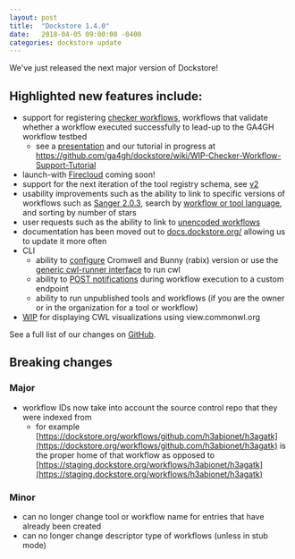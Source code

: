 ```yaml
---
layout: post
title:  "Dockstore 1.4.0"
date:   2018-04-05 09:00:00 -0400
categories: dockstore update
---
```

We've just released the next major version of Dockstore!

## Highlighted new features include:
* support for registering [checker workflows](https://docs.dockstore.org/docs/publisher-tutorials/checker-workflows/), workflows that validate whether a workflow executed successfully to lead-up to the GA4GH workflow testbed
  * see a [presentation](https://docs.google.com/presentation/d/1VXdReGYXayzO7Jr-9XaLHNv6Wt46CwfvkfFDR8OEgJM/edit?usp=sharing) and our tutorial in progress at https://github.com/ga4gh/dockstore/wiki/WIP-Checker-Workflow-Support-Tutorial 
* launch-with [Firecloud](https://software.broadinstitute.org/firecloud/) coming soon!
* support for the next iteration of the tool registry schema, see [v2](https://github.com/ga4gh/tool-registry-service-schemas/releases/tag/2.0.0-beta.1)
* usability improvements such as the ability to link to specific versions of workflows such as [Sanger 2.0.3](https://staging.dockstore.org/containers/quay.io/pancancer/pcawg-sanger-cgp-workflow:2.0.3), search by [workflow or tool language](https://dockstore.org/search?_type=tool&descriptorType=cwl&searchMode=files), and sorting by number of stars
* user requests such as the ability to link to [unencoded workflows](https://github.com/ga4gh/dockstore/issues/1097) 
* documentation has been moved out to [docs.dockstore.org/](https://docs.dockstore.org/) allowing us to update it more often
* CLI
  * ability to [configure](https://docs.dockstore.org/docs/publisher-tutorials/advanced-features/#alternative-cwl-launchers) Cromwell and Bunny (rabix) version or use the [generic cwl-runner interface](https://github.com/common-workflow-language/common-workflow-language/blob/master/v1.1.0-dev1/cwl-runner.cwl) to run cwl
  * ability to [POST notifications](https://docs.dockstore.org/docs/user-tutorials/launch/#notifications) during workflow execution to a custom endpoint
  * ability to run unpublished tools and workflows (if you are the owner or in the organization for a tool or workflow)
* [WIP](https://github.com/ga4gh/dockstore/issues/1058) for displaying CWL visualizations using view.commonwl.org 

See a full list of our changes on [GitHub](https://github.com/ga4gh/dockstore/milestone/15).

## Breaking changes
### Major
* workflow IDs now take into account the source control repo that they were indexed from 
  * for example [https://dockstore.org/workflows/github.com/h3abionet/h3agatk](https://dockstore.org/workflows/github.com/h3abionet/h3agatk) is the proper home of that workflow as opposed to [https://staging.dockstore.org/workflows/h3abionet/h3agatk](https://staging.dockstore.org/workflows/h3abionet/h3agatk) 
### Minor
* can no longer change tool or workflow name for entries that have already been created
* can no longer change descriptor type of workflows (unless in stub mode)
